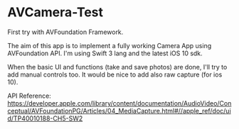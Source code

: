 # AVCamera-Test
First try with AVFoundation Framework.


 The aim of this app is to implement a fully working Camera App using AVFoundation API. 
 I'm using Swift 3 lang and the latest iOS 10 sdk.
 
 When the basic UI and functions (take and save photos) are done, I'll try to add manual controls too.
 It would be nice to add also raw capture (for ios 10).
 

API Reference: https://developer.apple.com/library/content/documentation/AudioVideo/Conceptual/AVFoundationPG/Articles/04_MediaCapture.html#//apple_ref/doc/uid/TP40010188-CH5-SW2
